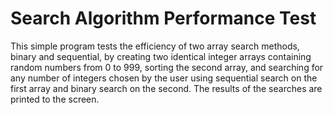 # Search Algorithm Performance Test
 
This simple program tests the efficiency of two array search methods, binary and sequential, by
creating two identical integer arrays containing random numbers from 0 to 999, sorting the
second array, and searching for any number of integers chosen by the user using sequential
search on the first array and binary search on the second.
The results of the searches are printed to the screen.
